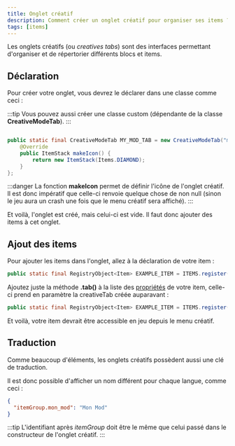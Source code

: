 ```yaml
---
title: Onglet créatif
description: Comment créer un onglet créatif pour organiser ses items ?
tags: [items]
---
```


Les onglets créatifs (ou _creatives tabs_) sont des interfaces permettant d'organiser et de répertorier différents blocs et items.

## Déclaration

Pour créer votre onglet, vous devrez le déclarer dans une classe comme ceci :

:::tip
Vous pouvez aussi créer une classe custom (dépendante de la classe **CreativeModeTab**).
:::

```java

public static final CreativeModeTab MY_MOD_TAB = new CreativeModeTab("mon_mod") {
    @Override
    public ItemStack makeIcon() {
        return new ItemStack(Items.DIAMOND);
    }
};

```

:::danger
La fonction **makeIcon** permet de définir l'icône de l'onglet créatif. Il est donc impératif que celle-ci renvoie quelque chose de non null (sinon le jeu aura un crash une fois que le menu créatif sera affiché).
:::

Et voilà, l'onglet est créé, mais celui-ci est vide. Il faut donc ajouter des items à cet onglet.

## Ajout des items

Pour ajouter les items dans l'onglet, allez à la déclaration de votre item :

```java
public static final RegistryObject<Item> EXAMPLE_ITEM = ITEMS.register("exemple_item", () -> new Item(new Item.Properties()));
```

Ajoutez juste la méthode **.tab()** à la liste des [propriétés](https://forge-doc.lesmoddeursfrancais.com/docs/items/properties) de votre item, celle-ci prend en paramètre la creativeTab créée auparavant :
```java
public static final RegistryObject<Item> EXAMPLE_ITEM = ITEMS.register("exemple_item", () -> new Item(new Item.Properties().tab(VotreClasse.MY_MOD_TAB)));
```


Et voilà, votre item devrait être accessible en jeu depuis le menu créatif.

## Traduction

Comme beaucoup d'éléments, les onglets créatifs possèdent aussi une clé de traduction.

Il est donc possible d'afficher un nom différent pour chaque langue, comme ceci :

```json
{
  "itemGroup.mon_mod": "Mon Mod"
}
```

:::tip
L'identifiant après _itemGroup_ doit être le même que celui passé dans le constructeur de l'onglet créatif.
:::